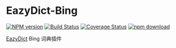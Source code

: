# EazyDict-Bing

[![NPM version][npm-image]][npm-url] [![Build Status][travis-image]][travis-url] [![Coverage Status][coveralls-image]][coveralls-url] [![npm download][download-image]][download-url]

[EazyDict](https://github.com/keenwon/eazydict) Bing 词典插件

[npm-image]: https://img.shields.io/npm/v/eazydict-bing.svg?style=flat-square
[npm-url]: https://www.npmjs.com/package/eazydict-bing
[travis-image]: https://img.shields.io/travis/keenwon/eazydict-bing.svg?style=flat-square
[travis-url]: https://travis-ci.org/keenwon/eazydict-bing
[coveralls-image]: https://img.shields.io/coveralls/keenwon/eazydict-bing.svg?style=flat-square
[coveralls-url]: https://coveralls.io/github/keenwon/eazydict-bing?branch=master
[download-image]: https://img.shields.io/npm/dm/eazydict-bing.svg?style=flat-square
[download-url]: https://npmjs.org/package/eazydict-bing